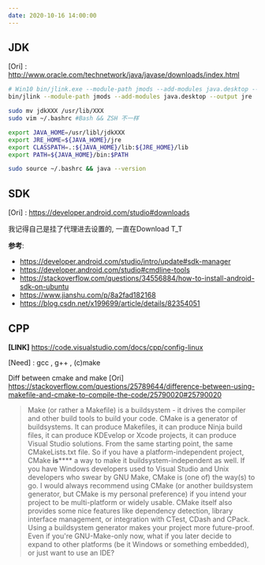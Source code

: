 ```yaml
---
date: 2020-10-16 14:00:00
---
```



## JDK

[Ori] : http://www.oracle.com/technetwork/java/javase/downloads/index.html

```bash
# Win10 bin/jlink.exe --module-path jmods --add-modules java.desktop --output jre
bin/jlink --module-path jmods --add-modules java.desktop --output jre

sudo mv jdkXXX /usr/lib/XXX
sudo vim ~/.bashrc #Bash && ZSH 不一样

export JAVA_HOME=/usr/libl/jdkXXX  
export JRE_HOME=${JAVA_HOME}/jre  
export CLASSPATH=.:${JAVA_HOME}/lib:${JRE_HOME}/lib  
export PATH=${JAVA_HOME}/bin:$PATH

sudo source ~/.bashrc && java --version

```

## SDK

[Ori] : https://developer.android.com/studio#downloads

我记得自己是挂了代理进去设置的, 一直在Download T_T

**参考**: 
- https://developer.android.com/studio/intro/update#sdk-manager 
- https://developer.android.com/studio#cmdline-tools
- https://stackoverflow.com/questions/34556884/how-to-install-android-sdk-on-ubuntu
- https://www.jianshu.com/p/8a2fad182168
- https://blog.csdn.net/x199699/article/details/82354051



## CPP

**[LINK]** https://code.visualstudio.com/docs/cpp/config-linux


[Need] : gcc , g++ , (c)make

Diff between cmake and make 
[Ori] https://stackoverflow.com/questions/25789644/difference-between-using-makefile-and-cmake-to-compile-the-code/25790020#25790020
> Make (or rather a Makefile) is a buildsystem - it drives the compiler and other build tools to build your code.
> CMake is a generator of buildsystems. It can produce Makefiles, it can produce Ninja build files, it can produce KDEvelop or Xcode projects, it can produce Visual Studio solutions. From the same starting point, the same CMakeLists.txt file. So if you have a platform-independent project, CMake **is****** a way to make it buildsystem-independent as well.
> If you have Windows developers used to Visual Studio and Unix developers who swear by GNU Make, CMake is (one of) the way(s) to go.
> I would always recommend using CMake (or another buildsystem generator, but CMake is my personal preference) if you intend your project to be multi-platform or widely usable. CMake itself also provides some nice features like dependency detection, library interface management, or integration with CTest, CDash and CPack.
> Using a buildsystem generator makes your project more future-proof. Even if you're GNU-Make-only now, what if you later decide to expand to other platforms (be it Windows or something embedded), or just want to use an IDE?
